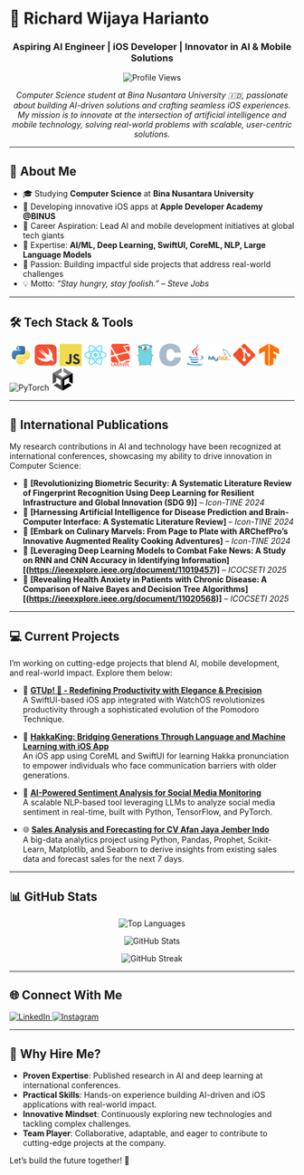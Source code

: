 # 👋 Richard Wijaya Harianto

<h3 align="center">Aspiring AI Engineer | iOS Developer | Innovator in AI & Mobile Solutions</h3>

<p align="center">
  <img src="https://komarev.com/ghpvc/?username=richardwijaya04&label=Profile%20Views&color=0e75b6&style=flat" alt="Profile Views" />
</p>

<p align="center">
  <em>Computer Science student at Bina Nusantara University 🇮🇩, passionate about building AI-driven solutions and crafting seamless iOS experiences. My mission is to innovate at the intersection of artificial intelligence and mobile technology, solving real-world problems with scalable, user-centric solutions.</em>
</p>

---

## 🚀 About Me

- 🎓 Studying **Computer Science** at **Bina Nusantara University**
- 🔭 Developing innovative iOS apps at **Apple Developer Academy @BINUS**
- 🎯 Career Aspiration: Lead AI and mobile development initiatives at global tech giants
- 🧠 Expertise: **AI/ML, Deep Learning, SwiftUI, CoreML, NLP, Large Language Models**
- 🌟 Passion: Building impactful side projects that address real-world challenges
- 💡 Motto: *“Stay hungry, stay foolish.” – Steve Jobs*

---

## 🛠️ Tech Stack & Tools

<p align="left">
  <img src="https://raw.githubusercontent.com/devicons/devicon/master/icons/python/python-original.svg" alt="Python" width="40" height="40" />
  <img src="https://raw.githubusercontent.com/devicons/devicon/master/icons/swift/swift-original.svg" alt="Swift" width="40" height="40" />
  <img src="https://raw.githubusercontent.com/devicons/devicon/master/icons/javascript/javascript-original.svg" alt="JavaScript" width="40" height="40" />
  <img src="https://raw.githubusercontent.com/devicons/devicon/master/icons/react/react-original.svg" alt="React" width="40" height="40" />
  <img src="https://raw.githubusercontent.com/devicons/devicon/master/icons/laravel/laravel-plain-wordmark.svg" alt="Laravel" width="40" height="40" />
  <img src="https://raw.githubusercontent.com/devicons/devicon/master/icons/go/go-original.svg" alt="Go" width="40" height="40" />
  <img src="https://raw.githubusercontent.com/devicons/devicon/master/icons/c/c-original.svg" alt="C" width="40" height="40" />
  <img src="https://raw.githubusercontent.com/devicons/devicon/master/icons/java/java-original.svg" alt="Java" width="40" height="40" />
  <img src="https://raw.githubusercontent.com/devicons/devicon/master/icons/mysql/mysql-original-wordmark.svg" alt="MySQL" width="40" height="40" />
  <img src="https://raw.githubusercontent.com/devicons/devicon/master/icons/git/git-original.svg" alt="Git" width="40" height="40" />
  <img src="https://raw.githubusercontent.com/devicons/devicon/master/icons/tensorflow/tensorflow-original.svg" alt="TensorFlow" width="40" height="40" />
  <img src="https://www.vectorlogo.zone/logos/pytorch/pytorch-icon.svg" alt="PyTorch" width="40" height="40" />
  <img src="https://raw.githubusercontent.com/devicons/devicon/master/icons/unity/unity-original.svg" alt="Unity" width="40" height="40" />
</p>

---

## 📝 International Publications

My research contributions in AI and technology have been recognized at international conferences, showcasing my ability to drive innovation in Computer Science:

- 📄 **[Revolutionizing Biometric Security: A Systematic Literature Review of Fingerprint Recognition Using Deep Learning for Resilient Infrastructure and Global Innovation (SDG 9)]** – *Icon-TINE 2024*
- 📄 **[Harnessing Artificial Intelligence for Disease Prediction and Brain-Computer Interface: A Systematic Literature Review]** – *Icon-TINE 2024*
- 📄 **[Embark on Culinary Marvels: From Page to Plate with ARChefPro’s Innovative Augmented Reality Cooking Adventures]** – *Icon-TINE 2024*
- 📄 **[Leveraging Deep Learning Models to Combat Fake News: A Study on RNN and CNN Accuracy in Identifying Information][(https://ieeexplore.ieee.org/document/11019457)]** – *ICOCSETI 2025*
- 📄 **[Revealing Health Anxiety in Patients with Chronic Disease: A Comparison of Naive Bayes and Decision Tree Algorithms][(https://ieeexplore.ieee.org/document/11020568)]** – *ICOCSETI 2025*

---

## 💻 Current Projects

I’m working on cutting-edge projects that blend AI, mobile development, and real-world impact. Explore them below:

- 🎯 **[GTUp! 🚀 - Redefining Productivity with Elegance & Precision](https://github.com/ChronoStellar/GTUp)**  
  A SwiftUI-based iOS app integrated with WatchOS revolutionizes productivity through a sophisticated evolution of the Pomodoro Technique.

- 📱 **[HakkaKing: Bridging Generations Through Language and Machine Learning with iOS App](https://github.com/jesslynamanda13/HakkaKing)**  
  An iOS app using CoreML and SwiftUI for learning Hakka pronunciation to empower individuals who face communication barriers with older generations.

- 🤖 **[AI-Powered Sentiment Analysis for Social Media Monitoring](https://github.com/richardwijaya04/sentiment-analysis)**  
  A scalable NLP-based tool leveraging LLMs to analyze social media sentiment in real-time, built with Python, TensorFlow, and PyTorch.

- 🌐 **[Sales Analysis and Forecasting for CV Afan Jaya Jember Indo](https://github.com/richardwijaya04/Big-data-analytics-finpro)**  
  A big-data analytics project using Python, Pandas, Prophet, Scikit-Learn, Matplotlib, and Seaborn to derive insights from existing sales data and forecast sales for the next 7 days.
  
---

## 📊 GitHub Stats

<p align="center">
  <img src="https://github-readme-stats.vercel.app/api/top-langs/?username=richardwijaya04&layout=compact&theme=tokyonight" alt="Top Languages" />
</p>

<p align="center">
  <img src="https://github-readme-stats.vercel.app/api?username=richardwijaya04&show_icons=true&theme=tokyonight" alt="GitHub Stats" />
</p>

<p align="center">
  <img src="https://github-readme-streak-stats.herokuapp.com?user=richardwijaya04&theme=tokyonight" alt="GitHub Streak" />
</p>

---

## 🌐 Connect With Me

<p align="left">
  <a href="https://www.linkedin.com/in/richard-wijaya-harianto" target="_blank">
    <img src="https://img.icons8.com/color/48/000000/linkedin.png" alt="LinkedIn" />
  </a>
  <a href="https://instagram.com/richard_wijaya04" target="_blank">
    <img src="https://img.icons8.com/color/48/000000/instagram-new.png" alt="Instagram" />
  </a>
</p>

---

## 🌟 Why Hire Me?

- **Proven Expertise**: Published research in AI and deep learning at international conferences.
- **Practical Skills**: Hands-on experience building AI-driven and iOS applications with real-world impact.
- **Innovative Mindset**: Continuously exploring new technologies and tackling complex challenges.
- **Team Player**: Collaborative, adaptable, and eager to contribute to cutting-edge projects at the company.

Let’s build the future together! 🚀

